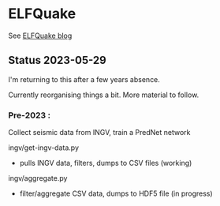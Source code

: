 # ELFQuake

See [ELFQuake blog](https://elfquake.wordpress.com/)

## Status 2023-05-29

I'm returning to this after a few years absence.

Currently reorganising things a bit.  More material to follow.

### Pre-2023 :

Collect seismic data from INGV, train a PredNet network

ingv/get-ingv-data.py

- pulls INGV data, filters, dumps to CSV files (working)

ingv/aggregate.py

- filter/aggregate CSV data, dumps to HDF5 file (in progress)
